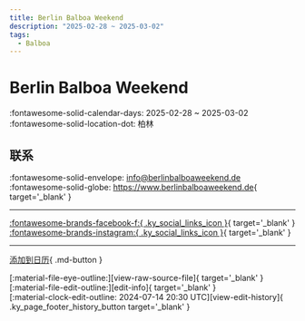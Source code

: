 ```yaml
---
title: Berlin Balboa Weekend
description: "2025-02-28 ~ 2025-03-02"
tags:
  - Balboa
---
```


# Berlin Balboa Weekend 

:fontawesome-solid-calendar-days: 2025-02-28 ~ 2025-03-02  
:fontawesome-solid-location-dot: 柏林  

## 联系

:fontawesome-solid-envelope: <info@berlinbalboaweekend.de>  
:fontawesome-solid-globe: <https://www.berlinbalboaweekend.de>{ target='_blank' }  

---

 [:fontawesome-brands-facebook-f:{ .ky_social_links_icon }](https://www.facebook.com/berlinbalboaweekend){ target='_blank' } [:fontawesome-brands-instagram:{ .ky_social_links_icon }](https://instagram.com/berlinbalboaweekend){ target='_blank' }

---

[添加到日历](https://swing.news/ics/zh-Hans/2025/de/berlin-balboa-weekend-2025.ics){ .md-button }

<div class="ky_page_footer" markdown>
<div class="ky_page_footer_trailing" markdown="span">
[:material-file-eye-outline:][view-raw-source-file]{ target='_blank' }
[:material-file-edit-outline:][edit-info]{ target='_blank' }
</div>
<div class="ky_page_footer_leading" markdown="span">
[:material-clock-edit-outline: 2024-07-14 20:30 UTC][view-edit-history]{ .ky_page_footer_history_button target='_blank' }
</div>
</div>

[view-raw-source-file]: https://github.com/swingdance/events/blob/main/2025/de/berlin-balboa-weekend-2025.json "查看原始源文件"
[edit-info]: https://github.com/swingdance/events/issues/new?assignees=&labels=update+event&projects=&template=03-update_entity.yml&title=%5B2025%2Fde%5D%20Berlin%20Balboa%20Weekend&region=de&year=2025&id=berlin-balboa-weekend-2025&name=Berlin%20Balboa%20Weekend&org_id= "编辑信息"

[view-edit-history]: https://github.com/swingdance/events/commits/main/2025/de/berlin-balboa-weekend-2025.json "查看编辑历史"
